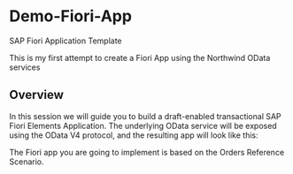 # Demo-Fiori-App
SAP Fiori Application Template

This is my first attempt to create a Fiori App using the Northwind OData services

## Overview
In this session we will guide you to build a draft-enabled transactional SAP Fiori Elements Application. The underlying OData service will be exposed using the OData V4 protocol, and the resulting app will look like this:

The Fiori app you are going to implement is based on the Orders Reference Scenario.
